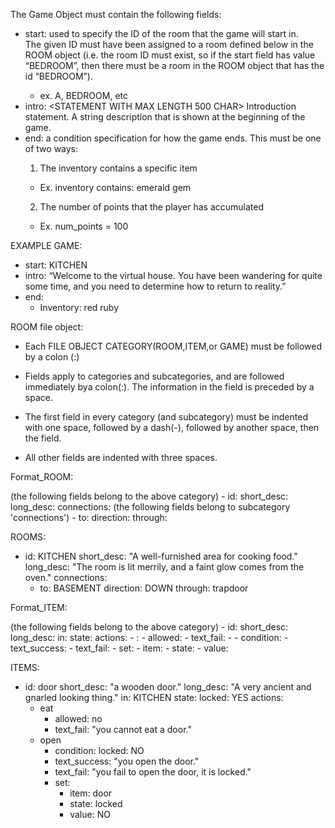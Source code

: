 The Game Object must contain the following fields:
 - start: <ROOM IDENTIFIER> used to specify the ID of the room that the game will start in.   
   The given ID must have been assigned to a room defined below in the ROOM 
   object (i.e. the room ID must exist, so if the start field has value 
   “BEDROOM”, then there must be a room in the ROOM object that has the id “BEDROOM”).
    - ex. A, BEDROOM, etc
 - intro: <STATEMENT WITH MAX LENGTH 500 CHAR> Introduction statement. A string description that is shown at the 
   beginning of the game.
 - end: <CONDITION> a condition specification for how the game ends. This must be one of two ways:
   1. The inventory contains a specific item
   - Ex. inventory contains: emerald gem
   2. The number of points that the player has accumulated
   - Ex. num_points = 100


EXAMPLE GAME:
 - start: KITCHEN
 - intro: “Welcome to the virtual house. You have been wandering for quite some time, 
   and you need to determine how to return to reality.”
 - end:
   - Inventory: red ruby

ROOM file object:

- Each FILE OBJECT CATEGORY(ROOM,ITEM,or GAME) must be followed by a colon (:)
- Fields apply to categories and subcategories, and are followed immediately bya colon(:). The information in the field is preceded by a space.
- The first field in every category (and subcategory) must be indented with one
space, followed by a dash(-), followed by another space, then the field.

- All other fields are indented	with three spaces.

Format_ROOM:

<FILE OBJECT CATEGORY>
(the following fields belong to the above category)
 - id: <UNIQUE ID NAME>
   short_desc: <STRING DESCRIPTION>
   long_desc: <STRING DESCRIPTION>
   connections:
   (the	following fields belong	to subcategory 'connections')
    - to: <ROOM	  ID>
      direction: <CARDINAL DIRECTION>
      through: <OBJECT ID>

ROOMS:
 - id: KITCHEN
   short_desc: "A well-furnished area for cooking food."
   long_desc: "The room is lit merrily, and a faint glow comes from the oven."
   connections:
    - to: BASEMENT
      direction: DOWN
      through: trapdoor

Format_ITEM:

<FILE OBJECT CATEGORY>
(the      following fields belong    to the above category)
  - id: <UNIQUE ID NAME>
    short_desc: <STRING DESCRIPTION>
    long_desc: <STRING DESCRIPTION>
    in: <ROOM ID>
    state: <ATTRIBUTE>
    actions:
      - <ACTION FROM BANK>:
          - allowed: <YES/NO>
          - text_fail: <STRING>
      - <ACTION FROM BANK>
           - condition: <ATTRIBUTE: YES/NO>
           - text_success: <STRING>
           - text_fail: <STRING>
           - set:
               - item: <ITEM ID>
               - state: <ATTRIBUTE>
               - value: <YES/NO>

ITEMS:
 - id: door
   short_desc: "a wooden door."
   long_desc: "A very ancient and gnarled looking thing."
   in: KITCHEN
   state: locked: YES
   actions:
     - eat
         - allowed: no
         - text_fail: "you cannot eat a door."
     - open
         - condition: locked: NO
         - text_success: "you open the door."
         - text_fail: "you fail to open the door, it is locked."
         - set:
             - item: door
             - state: locked
             - value: NO
								    